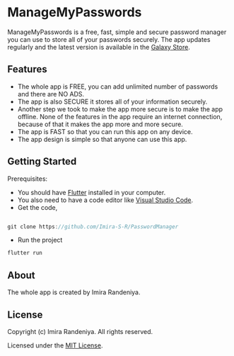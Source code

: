 # ManageMyPasswords
ManageMyPasswords is a free, fast, simple and secure password manager you can use to store all of your passwords securely.
The app updates regularly and the latest version is available in the [Galaxy Store](https://galaxystore.samsung.com/detail/com.example.password_manager).

## Features
- The whole app is FREE, you can add unlimited number of passwords and there are NO ADS.
- The app is also SECURE it stores all of your information securely.
- Another step we took to make the app more secure is to make the app offline. None of the features in the app require an internet connection, because of that it makes the app     more and more secure.
- The app is FAST so that you can run this app on any device.
- The app design is simple so that anyone can use this app.

## Getting Started
Prerequisites:
- You should have [Flutter](https://flutter.dev) installed in your computer.
- You also need to have a code editor like [Visual Studio Code](https://code.visualstudio.com).
- Get the code,
```js

git clone https://github.com/Imira-S-R/PasswordManager

```
- Run the project
```js
flutter run
```
## About
The whole app is created by Imira Randeniya.

## License
Copyright (c) Imira Randeniya. All rights reserved.

Licensed under the [MIT License](./LICENSE).
